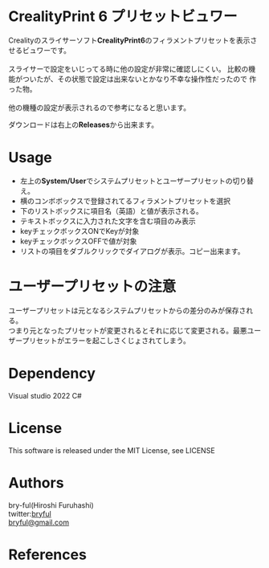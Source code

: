 ﻿# CrealityPrint 6 プリセットビュワー

Crealityのスライサーソフト<b>CrealityPrint6</b>のフィラメントプリセットを表示させるビュワーです。<br>
<br>
スライサーで設定をいじってる時に他の設定が非常に確認しにくい。
比較の機能がついたが、その状態で設定は出来ないとかなり不幸な操作性だったので
作った物。<br>
<br>
他の機種の設定が表示されるので参考になると思います。

ダウンロードは右上の<b>Releases</b>から出来ます。

# Usage

* 左上の<b>System/User</b>でシステムプリセットとユーザープリセットの切り替え。<br>
* 横のコンボボックスで登録されてるフィラメントプリセットを選択
* 下のリストボックスに項目名（英語）と値が表示される。
* テキストボックスに入力された文字を含む項目のみ表示
* keyチェックボックスONでKeyが対象
* keyチェックボックスOFFで値が対象
* リストの項目をダブルクリックでダイアログが表示。コピー出来ます。

# ユーザープリセットの注意
ユーザープリセットは元となるシステムプリセットからの差分のみが保存される。<br>
つまり元となったプリセットが変更されるとそれに応じて変更される。最悪ユーザープリセットがエラーを起こしさくじょされてしまう。


# Dependency
Visual studio 2022 C#


# License

This software is released under the MIT License, see LICENSE

# Authors

bry-ful(Hiroshi Furuhashi)<br>
twitter:[bryful](https://twitter.com/bryful)<br>
bryful@gmail.com<br>

# References
